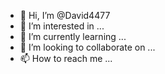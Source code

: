 - 👋 Hi, I’m @David4477
- 👀 I’m interested in ...
- 🌱 I’m currently learning ...
- 💞️ I’m looking to collaborate on ...
- 📫 How to reach me ...

<!---
David4477/David4477 is a ✨ special ✨ repository because its `README.md` (this file) appears on your GitHub profile.
You can click the Preview link to take a look at your chang
~/$ mkdir ~/pset1/


